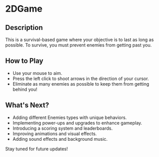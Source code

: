 # 2DGame

## Description
This is a survival-based game where your objective is to last as long as possible. To survive, you must prevent enemies from getting past you.

## How to Play

- Use your mouse to aim.
- Press the left click to shoot arrows in the direction of your cursor.
- Eliminate as many enemies as possible to keep them from getting behind you!

## What's Next?

- Adding different Enemies types with unique behaviors.
- Implementing power-ups and upgrades to enhance gameplay.
- Introducing a scoring system and leaderboards.
- Improving animations and visual effects.
- Adding sound effects and background music.

Stay tuned for future updates!
